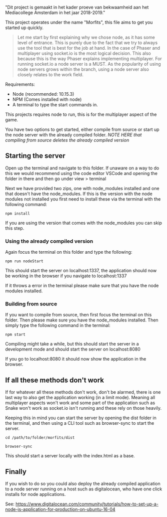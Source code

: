 "Dit project is gemaakt in het kader proeve van bekwaamheid aan het Mediacollege Amsterdam in het jaar 2018-2019."

This project operates under the name "Morfits", this file aims to get you started up quickly.

> Let me start by first explaining why we chose node, as it has some level of entrance. This is purely due to the fact that we try to always use the tool that is best for the job at hand. In the case of Phaser and multiplayer using socket.io is the most logical decision. This also because this is the way Phaser explains implementing multiplayer. For running socket.io a node server is a MUST. As the popularity of using node servers grows within the branch, using a node server also closely relates to the work field.

Requirements:
- Node (recommended: 10.15.3)
- NPM (Comes installed with node)
- A terminal to type the start commands in.

This projects requires node to run, this is for the multiplayer aspect of the game.

You have two options to get started, either compile from source or start up the node server with the already compiled folder. _NOTE HERE that compiling from source deletes the already compiled version_

## Starting the server
Open up the terminal and navigate to this folder. If unaware on a way to do this we would recommend using the code editor VSCode and opening the folder in there and then go under view > terminal

Next we have provided two zips, one with node_modules installed and one that doesn't have the node_modules. If this is the version with the node modules not installed you first need to install these via the terminal with the following command:

```
npm install
```

If you are using the version that comes with the node_modules you can skip this step.

### Using the already compiled version
Again focus the terminal on this folder and type the following:

```
npm run nodeStart
```

This should start the server on localhost:1337, the application should now be working in the browser if you navigate to localhost:1337

If it throws a error in the terminal please make sure that you have the node modules installed.

### Building from source
If you want to compile from source, then first focus the terminal on this folder. Then please make sure you have the node_modules installed. Then simply type the following command in the terminal:

```
npm start
```

Compiling might take a while, but this should start the server in a development mode and should start the server on localhost:8080

If you go to localhost:8080 it should now show the application in the browser.

## If all these methods don't work
If for whatever all these methods don't work, don't be alarmed, there is one last way to also get the application working (in a limit mode). Meaning all multiplayer aspects won't work and some part of the application such as Snake won't work as socket.io isn't running and these rely on those heavily.

Keeping this in mind you can start the server by opening the dist folder in the terminal, and then using a CLI tool such as browser-sync to start the server.

```shell
cd /path/to/folder/morfits/dist

browser-sync
```

This should start a server locally with the index.html as a base.

## Finally
If you wish to do so you could also deploy the already compiled application to a node server running on a host such as digitalocean, who have one click installs for node applications.

See: https://www.digitalocean.com/community/tutorials/how-to-set-up-a-node-js-application-for-production-on-ubuntu-16-04


